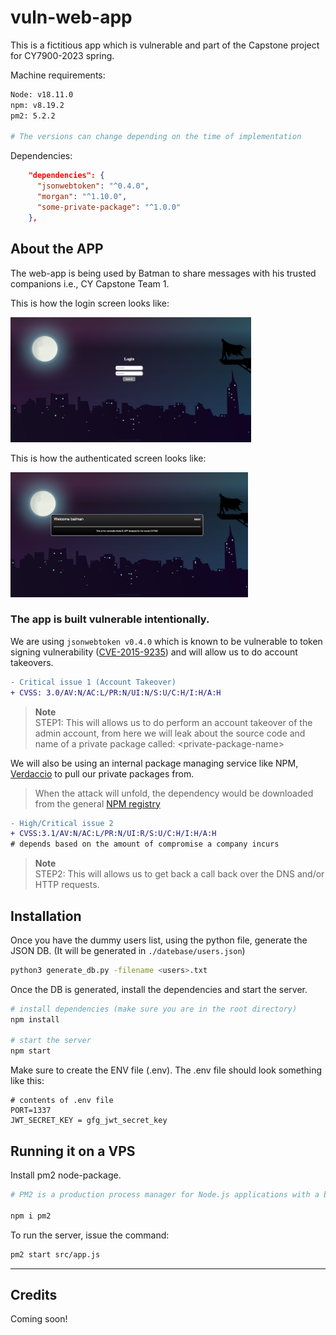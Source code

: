 # vuln-web-app
This is a fictitious app which is vulnerable and part of the Capstone project for CY7900-2023 spring.

Machine requirements:

```bash
Node: v18.11.0
npm: v8.19.2
pm2: 5.2.2

# The versions can change depending on the time of implementation
```

Dependencies:

```json
    "dependencies": {
      "jsonwebtoken": "^0.4.0",
      "morgan": "^1.10.0",
      "some-private-package": "^1.0.0"
    },
```

## About the APP

The web-app is being used by Batman to share messages with his trusted companions i.e., CY Capstone Team 1.

This is how the login screen looks like:

<img src="./public/images/image1.png" height=200>


This is how the authenticated screen looks like: 

<img src="./public/images/image2.png" height=200>

### The app is built vulnerable intentionally.

We are using `jsonwebtoken v0.4.0` which is known to be vulnerable to token signing vulnerability ([CVE-2015-9235](https://nvd.nist.gov/vuln/detail/CVE-2015-9235)) and will allow us to do account takeovers.

```diff 
- Critical issue 1 (Account Takeover)
+ CVSS: 3.0/AV:N/AC:L/PR:N/UI:N/S:U/C:H/I:H/A:H
```

> **Note**  
> STEP1: This will allows us to do perform an account takeover of the admin account, from here we will leak about the source code and name of a private package called: \<private-package-name>

We will also be using an internal package managing service like NPM, [Verdaccio](https://www.npmjs.com/package/verdaccio) to pull our private packages from.


> When the attack will unfold, the dependency would be downloaded from the general [NPM registry](https://www.npmjs.com/)

```diff 
- High/Critical issue 2
+ CVSS:3.1/AV:N/AC:L/PR:N/UI:R/S:U/C:H/I:H/A:H
# depends based on the amount of compromise a company incurs 
```

> **Note**  
> STEP2: This will allows us to get back a call back over the DNS and/or HTTP requests.

## Installation

Once you have the dummy users list, using the python file, generate the JSON DB. (It will be generated in `./datebase/users.json`)

```bash
python3 generate_db.py -filename <users>.txt
```

Once the DB is generated, install the dependencies and start the server.

```bash
# install dependencies (make sure you are in the root directory)
npm install

# start the server
npm start
```
Make sure to create the ENV file (.env). The .env file should look something like this:

```env
# contents of .env file
PORT=1337
JWT_SECRET_KEY = gfg_jwt_secret_key
```

## Running it on a VPS

Install pm2 node-package.

```bash
# PM2 is a production process manager for Node.js applications with a built-in load balancer. It allows you to keep applications alive forever, to reload them without downtime and to facilitate common system admin tasks.

npm i pm2
```

To run the server, issue the command:

```bash
pm2 start src/app.js
```

---

## Credits

Coming soon!
